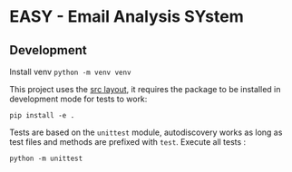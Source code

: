 # EASY - Email Analysis SYstem

## Development 

Install venv `python -m venv venv`

This project uses the [src layout](https://packaging.python.org/en/latest/discussions/src-layout-vs-flat-layout/), 
it requires the package to be installed in development mode for tests to work:
```
pip install -e .
```

Tests are based on the `unittest` module, autodiscovery works as long as test files and methods are prefixed with `test`.
Execute all tests : 
```
python -m unittest
```

